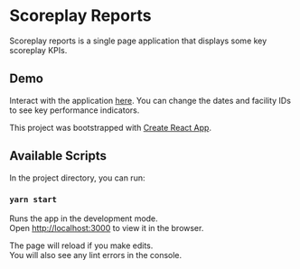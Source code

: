# Scoreplay Reports

Scoreplay reports is a single page application that displays some key scoreplay KPIs.

## Demo
Interact with the application [here](#). You can change the dates and facility IDs to see key performance indicators.

This project was bootstrapped with [Create React App](https://github.com/facebook/create-react-app).

## Available Scripts

In the project directory, you can run:

### `yarn start`

Runs the app in the development mode.<br />
Open [http://localhost:3000](http://localhost:3000) to view it in the browser.

The page will reload if you make edits.<br />
You will also see any lint errors in the console.
